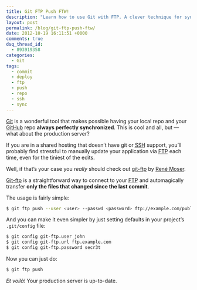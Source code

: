 ```yaml
---
title: Git FTP Push FTW!
description: "Learn how to use Git with FTP. A clever technique for synchronizing your local repo with your production repo."
layout: post
permalink: /blog/git-ftp-push-ftw/
date: 2012-10-19 16:11:51 +0000
comments: true
dsq_thread_id:
  - 893919358
categories:
  - Git
tags:
  - commit
  - deploy
  - ftp
  - push
  - repo
  - ssh
  - sync
---
```


<p>
  <a href="http://git-scm.com/" title="Git official website" target="_blank">Git</a> is a wonderful tool that makes possible having your local repo and your <a href="https://github.com/" title="GitHub" target="_blank" rel="nofollow">GitHub</a> repo <strong>always perfectly synchronized</strong>. This is cool and all, but — what about the production server?
</p>

<p>
  If you are in a shared hosting that doesn&#8217;t have git or <abbr title="Secure Shell">SSH</abbr> support, you&#8217;ll probably find stressful to manually update your application via <abbr title="File Transfer Protocol">FTP</abbr> each time, even for the tiniest of the edits.
</p>

<p>
  Well, if that&#8217;s your case you <em>really</em> should check out <a href="https://github.com/resmo/git-ftp" title="git-ftp on GitHub" target="_blank" rel="nofollow">git-ftp</a> by <a href="https://github.com/resmo" title="René Moser's profile on GitHub" target="_blank" rel="nofollow">René Moser</a>.
</p>

<p>
  <a href="https://github.com/resmo/git-ftp" title="git-ftp on GitHub" target="_blank" rel="nofollow">Git-ftp</a> is a straightforward way to connect to your <abbr title="File Transfer Protocol">FTP</abbr> and automagically transfer <strong>only the files that changed since the last commit</strong>.
</p>

<p>
  The usage is fairly simple:
</p>

``` bash
$ git ftp push --user <user> --passwd <password> ftp://example.com/public
```

<p>
  And you can make it even simpler by just setting defaults in your project&#8217;s <code>.git/config</code> file:
</p>

``` bash
$ git config git-ftp.user john
$ git config git-ftp.url ftp.example.com
$ git config git-ftp.password secr3t
```

<p>
  Now you can just do:
</p>

``` bash
$ git ftp push
```

<p>
  <em>Et voilà!</em> Your production server is up-to-date.
</p>
